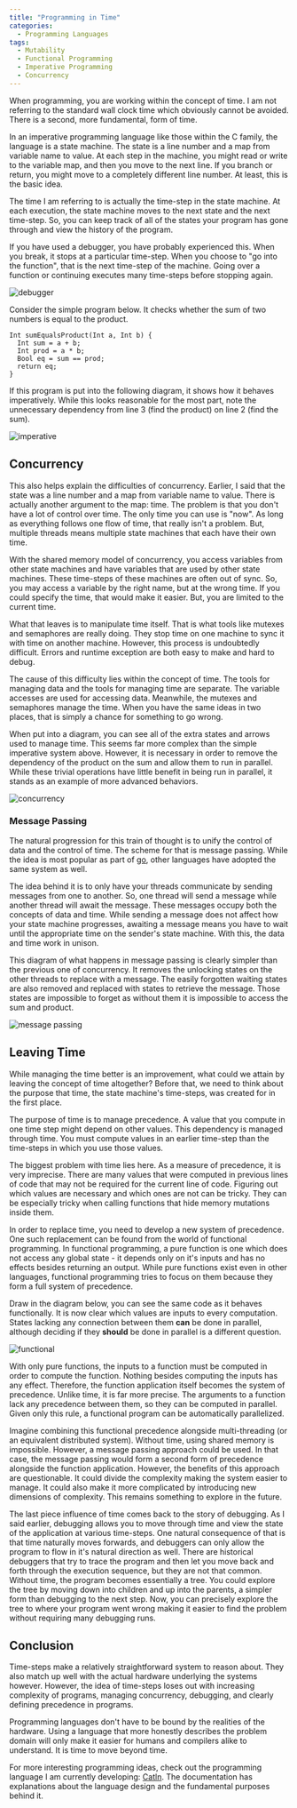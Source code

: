 ```yaml
---
title: "Programming in Time"
categories:
  - Programming Languages
tags:
  - Mutability
  - Functional Programming
  - Imperative Programming
  - Concurrency
---
```


When programming, you are working within the concept of time. I am not referring to the standard wall clock time which obviously cannot be avoided. There is a second, more fundamental, form of time.

In an imperative programming language like those within the C family, the language is a state machine. The state is a line number and a map from variable name to value. At each step in the machine, you might read or write to the variable map, and then you move to the next line. If you branch or return, you might move to a completely different line number. At least, this is the basic idea.

The time I am referring to is actually the time-step in the state machine. At each execution, the state machine moves to the next state and the next time-step. So, you can keep track of all of the states your program has gone through and view the history of the program.

If you have used a debugger, you have probably experienced this. When you break, it stops at a particular time-step. When you choose to "go into the function", that is the next time-step of the machine. Going over a function or continuing executes many time-steps before stopping again.

![debugger](https://d3nmt5vlzunoa1.cloudfront.net/idea/files/2016/10/Screen-Shot-2016-10-27-at-09.32.31.png)

Consider the simple program below.
It checks whether the sum of two numbers is equal to the product.

```
Int sumEqualsProduct(Int a, Int b) {
  Int sum = a + b;
  Int prod = a * b;
  Bool eq = sum == prod;
  return eq;
}
```

If this program is put into the following diagram, it shows how it behaves imperatively.
While this looks reasonable for the most part, note the unnecessary dependency from line 3 (find the product) on line 2 (find the sum).

![imperative](/assets/images/posts/2020-07-22-programming-in-time/imperative.png)

## Concurrency

This also helps explain the difficulties of concurrency. Earlier, I said that the state was a line number and a map from variable name to value. There is actually another argument to the map: time. The problem is that you don't have a lot of control over time. The only time you can use is "now". As long as everything follows one flow of time, that really isn't a problem. But, multiple threads means multiple state machines that each have their own time.

With the shared memory model of concurrency, you access variables from other state machines and have variables that are used by other state machines. These time-steps of these machines are often out of sync. So, you may access a variable by the right name, but at the wrong time. If you could specify the time, that would make it easier. But, you are limited to the current time.

What that leaves is to manipulate time itself. That is what tools like mutexes and semaphores are really doing. They stop time on one machine to sync it with time on another machine. However, this process is undoubtedly difficult. Errors and runtime exception are both easy to make and hard to debug.

The cause of this difficulty lies within the concept of time. The tools for managing data and the tools for managing time are separate. The variable accesses are used for accessing data. Meanwhile, the mutexes and semaphores manage the time. When you have the same ideas in two places, that is simply a chance for something to go wrong.

When put into a diagram, you can see all of the extra states and arrows used to manage time.
This seems far more complex than the simple imperative system above.
However, it is necessary in order to remove the dependency of the product on the sum and allow them to run in parallel.
While these trivial operations have little benefit in being run in parallel, it stands as an example of more advanced behaviors.

![concurrency](/assets/images/posts/2020-07-22-programming-in-time/concurrency.png)

### Message Passing

The natural progression for this train of thought is to unify the control of data and the control of time. The scheme for that is message passing. While the idea is most popular as part of [go](https://golang.org/), other languages have adopted the same system as well.

The idea behind it is to only have your threads communicate by sending messages from one to another. So, one thread will send a message while another thread will await the message. These messages occupy both the concepts of data and time. While sending a message does not affect how your state machine progresses, awaiting a message means you have to wait until the appropriate time on the sender's state machine. With this, the data and time work in unison.

This diagram of what happens in message passing is clearly simpler than the previous one of concurrency.
It removes the unlocking states on the other threads to replace with a message.
The easily forgotten waiting states are also removed and replaced with states to retrieve the message.
Those states are impossible to forget as without them it is impossible to access the sum and product.

![message passing](/assets/images/posts/2020-07-22-programming-in-time/messagePassing.png)

## Leaving Time

While managing the time better is an improvement, what could we attain by leaving the concept of time altogether? Before that, we need to think about the purpose that time, the state machine's time-steps, was created for in the first place.

The purpose of time is to manage precedence. A value that you compute in one time step might depend on other values. This dependency is managed through time. You must compute values in an earlier time-step than the time-steps in which you use those values.

The biggest problem with time lies here. As a measure of precedence, it is very imprecise. There are many values that were computed in previous lines of code that may not be required for the current line of code. Figuring out which values are necessary and which ones are not can be tricky. They can be especially tricky when calling functions that hide memory mutations inside them.

In order to replace time, you need to develop a new system of precedence. One such replacement can be found from the world of functional programming. In functional programming, a pure function is one which does not access any global state - it depends only on it's inputs and has no effects besides returning an output. While pure functions exist even in other languages, functional programming tries to focus on them because they form a full system of precedence.

Draw in the diagram below, you can see the same code as it behaves functionally.
It is now clear which values are inputs to every computation.
States lacking any connection between them **can** be done in parallel, although deciding if they **should** be done in parallel is a different question.

![functional](/assets/images/posts/2020-07-22-programming-in-time/functional.png)

With only pure functions, the inputs to a function must be computed in order to compute the function. Nothing besides computing the inputs has any effect. Therefore, the function application itself becomes the system of precedence. Unlike time, it is far more precise. The arguments to a function lack any precedence between them, so they can be computed in parallel. Given only this rule, a functional program can be automatically parallelized.

Imagine combining this functional precedence alongside multi-threading (or an equivalent distributed system). Without time, using shared memory is impossible. However, a message passing approach could be used. In that case, the message passing would form a second form of precedence alongside the function application. However, the benefits of this approach are questionable. It could divide the complexity making the system easier to manage. It could also make it more complicated by introducing new dimensions of complexity. This remains something to explore in the future.

The last piece influence of time comes back to the story of debugging. As I said earlier, debugging allows you to move through time and view the state of the application at various time-steps. One natural consequence of that is that time naturally moves forwards, and debuggers can only allow the program to flow in it's natural direction as well. There are historical debuggers that try to trace the program and then let you move back and forth through the execution sequence, but they are not that common. Without time, the program becomes essentially a tree. You could explore the tree by moving down into children and up into the parents, a simpler form than debugging to the next step. Now, you can precisely explore the tree to where your program went wrong making it easier to find the problem without requiring many debugging runs.

## Conclusion

Time-steps make a relatively straightforward system to reason about. They also match up well with the actual hardware underlying the systems however. However, the idea of time-steps loses out with increasing complexity of programs, managing concurrency, debugging, and clearly defining precedence in programs.

Programming languages don't have to be bound by the realities of the hardware. Using a language that more honestly describes the problem domain will only make it easier for humans and compilers alike to understand. It is time to move beyond time.

For more interesting programming ideas, check out the programming language I am currently developing: [Catln](https://github.com/zachgk/catln). The documentation has explanations about the language design and the fundamental purposes behind it.
